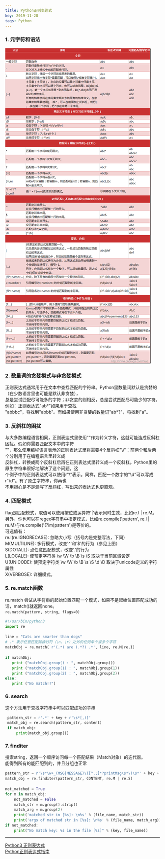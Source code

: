 ```yaml
---
title: Python正则表达式
key: 2019-11-28
tags: Python
---
```


### 1. 元字符和语法
![pattern match](https://raw.githubusercontent.com/kefuzheng/kefuzheng.github.io/master/assets/images/python_pattern_match.png)
### 2. 数量词的贪婪模式与非贪婪模式
正则表达式通常用于在文本中查找匹配的字符串。Python里数量词默认是贪婪的（在少数语言里也可能是默认非贪婪），  
总是尝试匹配尽可能多的字符；非贪婪的则相反，总是尝试匹配尽可能少的字符。例如：正则表达式"ab*"如果用于查找  
"abbbc"，将找到"abbb"。而如果使用非贪婪的数量词"ab*?"，将找到"a"。
### 3. 反斜杠的困扰
与大多数编程语言相同，正则表达式里使用"\"作为转义字符，这就可能造成反斜杠困扰。假如你需要匹配文本中的字符  
"\"，那么使用编程语言表示的正则表达式里将需要4个反斜杠"\\\\"：前两个和后两个分别用于在编程语言里转义成  
反斜杠，转换成两个反斜杠后再在正则表达式里转义成一个反斜杠。Python里的原生字符串很好地解决了这个问题，这  
个例子中的正则表达式可以使用r"\\"表示。同样，匹配一个数字的"\\d"可以写成r"\d"。有了原生字符串，你再也  
不用担心是不是漏写了反斜杠，写出来的表达式也更直观。
### 4. 匹配模式
flag是匹配模式，取值可以使用按位或运算符'|'表示同时生效，比如re.I | re.M。另外，你也可以在regex字符串中指定模式，比如re.compile('pattern', re.I | re.M)与re.compile('(?im)pattern')是等价的。  
可选值有：  
re.I(re.IGNORECASE): 忽略大小写（括号内是完整写法，下同）  
M(MULTILINE): 多行模式，改变'^'和'$'的行为（参见上图）  
S(DOTALL): 点任意匹配模式，改变'.'的行为  
L(LOCALE): 使预定字符类 \w \W \b \B \s \S 取决于当前区域设定  
U(UNICODE): 使预定字符类 \w \W \b \B \s \S \d \D 取决于unicode定义的字符属性  
X(VERBOSE): 详细模式。  
### 5. re.match函数
re.match 尝试从字符串的起始位置匹配一个模式，如果不是起始位置匹配成功的话，match()就返回none。  
`re.match(pattern, string, flags=0)`  
```python
#!/usr/bin/python3
import re
 
line = "Cats are smarter than dogs"
# .* 表示任意匹配除换行符（\n、\r）之外的任何单个或多个字符
matchObj = re.match( r'(.*) are (.*?) .*', line, re.M|re.I)
 
if matchObj:
   print ("matchObj.group() : ", matchObj.group())
   print ("matchObj.group(1) : ", matchObj.group(1))
   print ("matchObj.group(2) : ", matchObj.group(2))
else:
   print ("No match!!")
```
### 6. search
这个方法用于查找字符串中可以匹配成功的子串
```python
 pattern_str = r'.*' + key + r'\s*[,)]'
 match_obj = re.search(pattern_str, content)
 if match_obj:
     print(match_obj.group())
 ```
### 7. finditer
搜索string，返回一个顺序访问每一个匹配结果（Match对象）的迭代器。  
能得到所有的能匹配到的，并且分组也正常
```python
pattern_str = r'\s*\w+_(MSG|MESSAGE)\([^,;]*?printMsg\s*\(\s*' + key + r'\s*(,[^;]*)*\);'
match_obj = re.finditer(pattern_str, CONTENT, re.M | re.S)

not_matched = True
for m in match_obj:
    not_matched = False
    match_str = m.group().strip()
    match_arg = m.group(2)
    print('matched str in [%s]: \n%s' % (file_name, match_str))
    print('args of matched str in [%s]: \n%s' % (file_name, match_arg))
if not_matched:
    print("No match key: %s in the file [%s]" % (key, file_name))
```

----

[Python3 正则表达式](https://www.runoob.com/python3/python3-reg-expressions.html)  
[Python正则表达式指南](https://www.cnblogs.com/huxi/archive/2010/07/04/1771073.html)   
